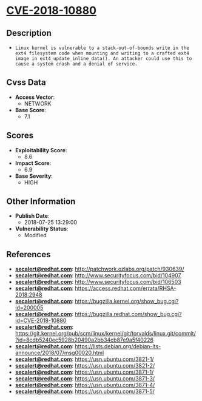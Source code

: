 
# [CVE-2018-10880](http://patchwork.ozlabs.org/patch/930639/)

## Description

- `Linux kernel is vulnerable to a stack-out-of-bounds write in the ext4 filesystem code when mounting and writing to a crafted ext4 image in ext4_update_inline_data(). An attacker could use this to cause a system crash and a denial of service.`

## Cvss Data

- **Access Vector**:
  - NETWORK
- **Base Score**:
  - 7.1

## Scores

- **Exploitability Score**:
  - 8.6
- **Impact Score**:
  - 6.9
- **Base Severity**:
  - HIGH

## Other Information

- **Publish Date**:
  - 2018-07-25 13:29:00
- **Vulnerability Status**:
  - Modified

## References

- **secalert@redhat.com**: http://patchwork.ozlabs.org/patch/930639/
- **secalert@redhat.com**: http://www.securityfocus.com/bid/104907
- **secalert@redhat.com**: http://www.securityfocus.com/bid/106503
- **secalert@redhat.com**: https://access.redhat.com/errata/RHSA-2018:2948
- **secalert@redhat.com**: https://bugzilla.kernel.org/show_bug.cgi?id=200005
- **secalert@redhat.com**: https://bugzilla.redhat.com/show_bug.cgi?id=CVE-2018-10880
- **secalert@redhat.com**: https://git.kernel.org/pub/scm/linux/kernel/git/torvalds/linux.git/commit/?id=8cdb5240ec5928b20490a2bb34cb87e9a5f40226
- **secalert@redhat.com**: https://lists.debian.org/debian-lts-announce/2018/07/msg00020.html
- **secalert@redhat.com**: https://usn.ubuntu.com/3821-1/
- **secalert@redhat.com**: https://usn.ubuntu.com/3821-2/
- **secalert@redhat.com**: https://usn.ubuntu.com/3871-1/
- **secalert@redhat.com**: https://usn.ubuntu.com/3871-3/
- **secalert@redhat.com**: https://usn.ubuntu.com/3871-4/
- **secalert@redhat.com**: https://usn.ubuntu.com/3871-5/
